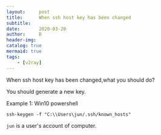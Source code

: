```yaml
---
layout:     post
title:      When ssh host key has been changed
subtitle:
date:       2020-03-20
author:     D
header-img: 
catalog: true
mermaid: true
tags:
    - [v2ray]
---
```


When ssh host key has been changed,what you should do?

You should generate a new key.

Example 1: Win10 powershell
```
ssh-keygen -f "C:\\Users\jun/.ssh/known_hosts"
```
`jun` is a user's account of computer.


